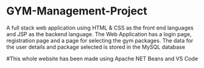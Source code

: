 # GYM-Management-Project
A full stack web application using HTML &amp; CSS as the front end languages and JSP as the backend language. The Web Application has a login page, registration page and a page for selecting the gym packages. The data for the user details and package selected is stored in the MySQL database

#This whole website has been made using Apache NET Beans and VS Code
